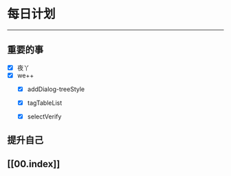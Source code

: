 
# 每日计划
---
## 重要的事

- [x]  夜丫
- [x]  we++
    - [x] addDialog-treeStyle
    - [x] tagTableList
    - [x] selectVerify




## 提升自己

  



## [[00.index]]










